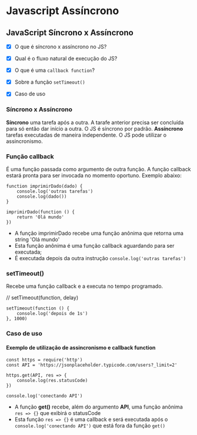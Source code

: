 # Javascript Assíncrono

## JavaScript Síncrono x Assíncrono

-[x] O que é síncrono x assíncrono no JS?
-[x] Qual é o fluxo natural de execução do JS?
-[x] O que é uma `callback function`?
-[x] Sobre a função `setTimeout()`
-[x] Caso de uso


### Síncrono x Assíncrono

**Síncrono** uma tarefa após a outra. A tarafe anterior precisa ser concluída para só então dar início a outra. O JS é síncrono por padrão.
**Assíncrono** tarefas executadas de maneira independente. O JS pode utilizar o assincronismo.

### Função callback

É uma função passada como argumento de outra função. A função callback estará pronta para ser invocada no momento oportuno. Exemplo abaixo:
```
function imprimirDado(dado) {
    console.log('outras tarefas')
    console.log(dado())
}

imprimirDado(function () {
    return 'Olá mundo'
})    
```
- A função imprimirDado recebe uma função anônima que retorna uma string 'Olá mundo'
- Esta função anônima é uma função callback aguardando para ser executada; 
- É executada depois da outra instrução `console.log('outras tarefas')`

### setTimeout()
Recebe uma função callback e a executa no tempo programado.

// setTimeout(function, delay)
```
setTimeout(function () {
	console.log('depois de 1s')
}, 1000)
```

### Caso de uso

#### Exemplo de utilização de assincronismo e callback function

```
const https = require('http')
const API = 'https://jsonplaceholder.typicode.com/users?_limit=2'

https.get(API, res => {
	console.log(res.statusCode)
})

console.log('conectando API')
```
- A função **get()** recebe, além do argumento **API**, uma função anônima `res => {}` que exibirá o statusCode
- Esta função `res => {}` é uma callback e será executada após o `console.log('conectando API')` que está fora da função `get()`
